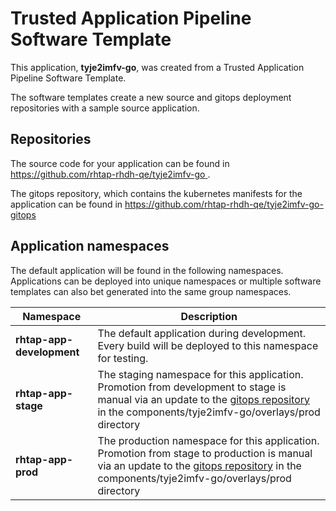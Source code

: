 # Trusted Application Pipeline Software Template

This application, **tyje2imfv-go**, was created from a Trusted Application Pipeline Software Template.

The software templates create a new source and gitops deployment repositories with a sample source application. 

## Repositories

The source code for your application can be found in [https://github.com/rhtap-rhdh-qe/tyje2imfv-go ](https://github.com/rhtap-rhdh-qe/tyje2imfv-go ).
 
The gitops repository, which contains the kubernetes manifests for the application can be found in 
[https://github.com/rhtap-rhdh-qe/tyje2imfv-go-gitops ](https://github.com/rhtap-rhdh-qe/tyje2imfv-go-gitops ) 

## Application namespaces 

The default application will be found in the following namespaces. Applications can be deployed into unique namespaces or multiple software templates can also bet generated into the same group namespaces.  

|  Namespace   |  Description   |  
| -------- | -------- |   
| **rhtap-app-development** | The default application during development. Every build will be deployed to this namespace for testing. | 
| **rhtap-app-stage** | The staging namespace for this application. Promotion from development to stage is manual via an update to the [gitops repository](https://github.com/rhtap-rhdh-qe/tyje2imfv-go-gitops ) in the components/tyje2imfv-go/overlays/prod directory |  
| **rhtap-app-prod** | The production namespace for this application. Promotion from stage to production is manual via an update to the [gitops repository](https://github.com/rhtap-rhdh-qe/tyje2imfv-go-gitops ) in the components/tyje2imfv-go/overlays/prod directory | 